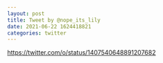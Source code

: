 ```yaml
--- 
layout: post 
title: Tweet by @nope_its_lily 
date: 2021-06-22 1624418821 
categories: twitter 
--- 
```

https://twitter.com/o/status/1407540648891207682